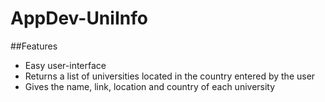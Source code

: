 # AppDev-UniInfo

##Features
* Easy user-interface
* Returns a list of universities located in the country entered by the user
* Gives the name, link, location and country of each university

